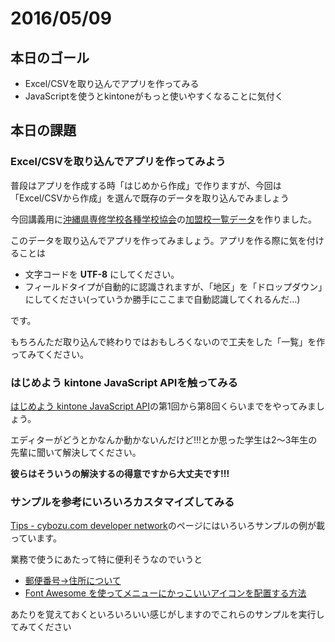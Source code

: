 # 2016/05/09

## 本日のゴール

* Excel/CSVを取り込んでアプリを作ってみる
* JavaScriptを使うとkintoneがもっと使いやすくなることに気付く

## 本日の課題

### Excel/CSVを取り込んでアプリを作ってみよう

普段はアプリを作成する時「はじめから作成」で作りますが、今回は「Excel/CSVから作成」を選んで既存のデータを取り込んでみましょう

今回講義用に[沖縄県専修学校各種学校協会](http://www.okisenkaku.or.jp/)の[加盟校一覧データ](data/okisenkaku.csv)を作りました。

このデータを取り込んでアプリを作ってみましょう。アプリを作る際に気を付けることは

* 文字コードを **UTF-8** にしてください。
* フィールドタイプが自動的に認識されますが、「地区」を「ドロップダウン」にしてください(っていうか勝手にここまで自動認識してくれるんだ…)

です。 

もちろんただ取り込んで終わりではおもしろくないので工夫をした「一覧」を作ってみてください。

### はじめよう kintone JavaScript APIを触ってみる

[はじめよう kintone JavaScript API](https://cybozudev.zendesk.com/hc/ja/sections/200332780-%E3%81%AF%E3%81%98%E3%82%81%E3%82%88%E3%81%86-kintone-JavaScript-API)の第1回から第8回くらいまでをやってみましょう。

エディターがどうとかなんか動かないんだけど!!!とか思った学生は2〜3年生の先輩に聞いて解決してください。

**彼らはそういうの解決するの得意ですから大丈夫です!!!**

### サンプルを参考にいろいろカスタマイズしてみる

[Tips - cybozu.com developer network](https://cybozudev.zendesk.com/hc/ja/categories/200030560)のページにはいろいろサンプルの例が載っています。

業務で使うにあたって特に便利そうなのでいうと

* [郵便番号→住所について](https://cybozudev.zendesk.com/hc/ja/articles/203853280-%E9%83%B5%E4%BE%BF%E7%95%AA%E5%8F%B7-%E4%BD%8F%E6%89%80%E3%81%AB%E3%81%A4%E3%81%84%E3%81%A6)
* [Font Awesome を使ってメニューにかっこいいアイコンを配置する方法](https://cybozudev.zendesk.com/hc/ja/articles/208192343-Font-Awesome-%E3%82%92%E4%BD%BF%E3%81%A3%E3%81%A6%E3%83%A1%E3%83%8B%E3%83%A5%E3%83%BC%E3%81%AB%E3%81%8B%E3%81%A3%E3%81%93%E3%81%84%E3%81%84%E3%82%A2%E3%82%A4%E3%82%B3%E3%83%B3%E3%82%92%E9%85%8D%E7%BD%AE%E3%81%99%E3%82%8B%E6%96%B9%E6%B3%95)

あたりを覚えておくといろいろいい感じがしますのでこれらのサンプルを実行してみてください

